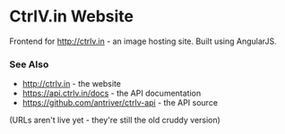 # CtrlV.in Website

Frontend for http://ctrlv.in - an image hosting site. Built using AngularJS.

### See Also
* http://ctrlv.in - the website
* https://api.ctrlv.in/docs - the API documentation
* https://github.com/antriver/ctrlv-api - the API source

(URLs aren't live yet - they're still the old cruddy version)


